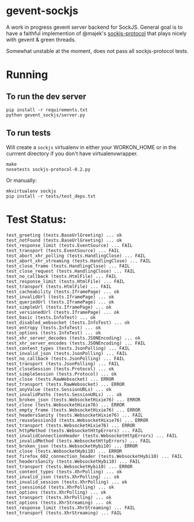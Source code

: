 gevent-sockjs
=============

A work in progress gevent server backend for SockJS.  General goal is to have a
faithful implemention of @majek's [sockjs-protocol](https://github.com/sockjs/sockjs-protocol) that plays nicely with gevent & green threads.

Somewhat unstable at the moment, does not pass all sockjs-protocol tests.

Running
=======

To run the dev server
---------------------

    pip install -r requirements.txt
    python gevent_sockjs/server.py

To run tests
------------

Will create a `sockjs` virtualenv in either your WORKON_HOME or in
the currrent directory if you don't have virtualenvwrapper.

    make
    nosetests sockjs-protocol-0.2.py

Or manually:

    mkvirtualenv sockjs
    pip install -r tests/test_deps.txt

Test Status:
============

    test_greeting (tests.BaseUrlGreeting) ... ok
    test_notFound (tests.BaseUrlGreeting) ... ok
    test_response_limit (tests.EventSource) ... FAIL
    test_transport (tests.EventSource) ... FAIL
    test_abort_xhr_polling (tests.HandlingClose) ... FAIL
    test_abort_xhr_streaming (tests.HandlingClose) ... FAIL
    test_close_frame (tests.HandlingClose) ... FAIL
    test_close_request (tests.HandlingClose) ... FAIL
    test_no_callback (tests.HtmlFile) ... FAIL
    test_response_limit (tests.HtmlFile) ... FAIL
    test_transport (tests.HtmlFile) ... FAIL
    test_cacheability (tests.IframePage) ... ok
    test_invalidUrl (tests.IframePage) ... ok
    test_queriedUrl (tests.IframePage) ... ok
    test_simpleUrl (tests.IframePage) ... ok
    test_versionedUrl (tests.IframePage) ... ok
    test_basic (tests.InfoTest) ... ok
    test_disabled_websocket (tests.InfoTest) ... ok
    test_entropy (tests.InfoTest) ... ok
    test_options (tests.InfoTest) ... ok
    test_xhr_server_decodes (tests.JSONEncoding) ... ok
    test_xhr_server_encodes (tests.JSONEncoding) ... FAIL
    test_content_types (tests.JsonPolling) ... FAIL
    test_invalid_json (tests.JsonPolling) ... FAIL
    test_no_callback (tests.JsonPolling) ... FAIL
    test_transport (tests.JsonPolling) ... FAIL
    test_closeSession (tests.Protocol) ... ok
    test_simpleSession (tests.Protocol) ... ok
    test_close (tests.RawWebsocket) ... ERROR
    test_transport (tests.RawWebsocket) ... ERROR
    test_anyValue (tests.SessionURLs) ... ok
    test_invalidPaths (tests.SessionURLs) ... ok
    test_broken_json (tests.WebsocketHixie76) ... ERROR
    test_close (tests.WebsocketHixie76) ... ERROR
    test_empty_frame (tests.WebsocketHixie76) ... ERROR
    test_headersSanity (tests.WebsocketHixie76) ... FAIL
    test_reuseSessionId (tests.WebsocketHixie76) ... ERROR
    test_transport (tests.WebsocketHixie76) ... ERROR
    test_httpMethod (tests.WebsocketHttpErrors) ... FAIL
    test_invalidConnectionHeader (tests.WebsocketHttpErrors) ... FAIL
    test_invalidMethod (tests.WebsocketHttpErrors) ... FAIL
    test_broken_json (tests.WebsocketHybi10) ... ERROR
    test_close (tests.WebsocketHybi10) ... ERROR
    test_firefox_602_connection_header (tests.WebsocketHybi10) ... FAIL
    test_headersSanity (tests.WebsocketHybi10) ... FAIL
    test_transport (tests.WebsocketHybi10) ... ERROR
    test_content_types (tests.XhrPolling) ... ok
    test_invalid_json (tests.XhrPolling) ... ok
    test_invalid_session (tests.XhrPolling) ... ok
    test_jsessionid (tests.XhrPolling) ... ok
    test_options (tests.XhrPolling) ... ok
    test_transport (tests.XhrPolling) ... ok
    test_options (tests.XhrStreaming) ... ok
    test_response_limit (tests.XhrStreaming) ... FAIL
    test_transport (tests.XhrStreaming) ... FAIL

